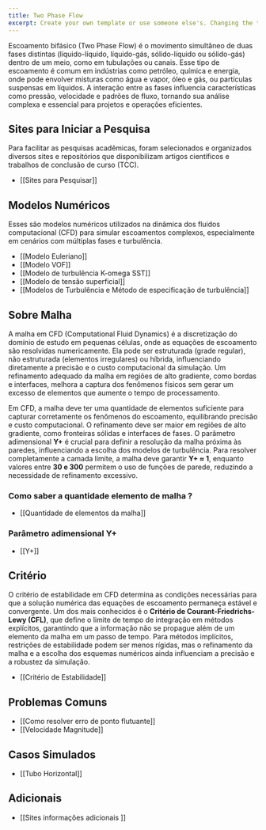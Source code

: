 ```yaml
---
title: Two Phase Flow
excerpt: Create your own template or use someone else's. Changing the template is a matter of updating one line
---
```

Escoamento bifásico (Two Phase Flow) é o movimento simultâneo de duas fases distintas (líquido-líquido, líquido-gás, sólido-líquido ou sólido-gás) dentro de um meio, como em tubulações ou canais. Esse tipo de escoamento é comum em indústrias como petróleo, química e energia, onde pode envolver misturas como água e vapor, óleo e gás, ou partículas suspensas em líquidos. A interação entre as fases influencia características como pressão, velocidade e padrões de fluxo, tornando sua análise complexa e essencial para projetos e operações eficientes. 

## Sites para Iniciar a Pesquisa
Para facilitar as pesquisas acadêmicas, foram selecionados e organizados diversos sites e repositórios que disponibilizam artigos científicos e trabalhos de conclusão de curso (TCC).
- [[Sites para Pesquisar]]

## Modelos Numéricos 
Esses são modelos numéricos utilizados na dinâmica dos fluidos computacional (CFD) para simular escoamentos complexos, especialmente em cenários com múltiplas fases e turbulência.
- [[Modelo Euleriano]]
- [[Modelo VOF]]
- [[Modelo de turbulência K-omega SST]]
- [[Modelo de tensão superficial]]
- [[Modelos de Turbulência e Método de especificação de turbulência]]
## Sobre Malha 
A malha em CFD (Computational Fluid Dynamics) é a discretização do domínio de estudo em pequenas células, onde as equações de escoamento são resolvidas numericamente. Ela pode ser estruturada (grade regular), não estruturada (elementos irregulares) ou híbrida, influenciando diretamente a precisão e o custo computacional da simulação. Um refinamento adequado da malha em regiões de alto gradiente, como bordas e interfaces, melhora a captura dos fenômenos físicos sem gerar um excesso de elementos que aumente o tempo de processamento.

Em CFD, a malha deve ter uma quantidade de elementos suficiente para capturar corretamente os fenômenos do escoamento, equilibrando precisão e custo computacional. O refinamento deve ser maior em regiões de alto gradiente, como fronteiras sólidas e interfaces de fases. O parâmetro adimensional **Y+** é crucial para definir a resolução da malha próxima às paredes, influenciando a escolha dos modelos de turbulência. Para resolver completamente a camada limite, a malha deve garantir **Y+ ≈ 1**, enquanto valores entre **30 e 300** permitem o uso de funções de parede, reduzindo a necessidade de refinamento excessivo.
### Como saber a quantidade elemento de malha ?
- [[Quantidade de elementos da malha]]
### Parâmetro adimensional Y+
- [[Y+]]

## Critério
O critério de estabilidade em CFD determina as condições necessárias para que a solução numérica das equações de escoamento permaneça estável e convergente. Um dos mais conhecidos é o **Critério de Courant-Friedrichs-Lewy (CFL)**, que define o limite de tempo de integração em métodos explícitos, garantindo que a informação não se propague além de um elemento da malha em um passo de tempo. Para métodos implícitos, restrições de estabilidade podem ser menos rígidas, mas o refinamento da malha e a escolha dos esquemas numéricos ainda influenciam a precisão e a robustez da simulação.
- [[Critério de Estabilidade]]

## Problemas Comuns
- [[Como resolver erro de ponto flutuante]]
- [[Velocidade Magnitude]]

## Casos Simulados
- [[Tubo Horizontal]] 

## Adicionais
- [[Sites informações adicionais ]]